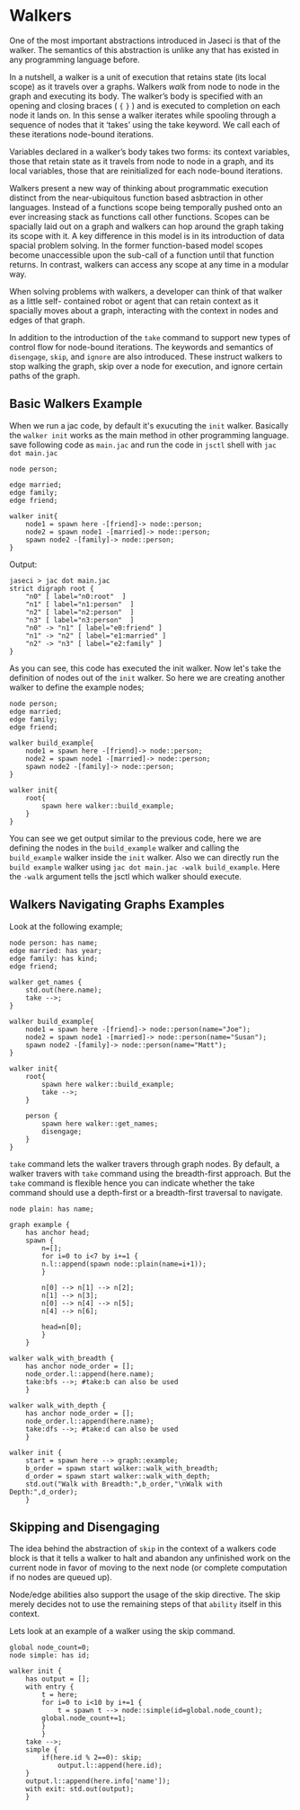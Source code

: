 # Walkers

One of the most important abstractions introduced in Jaseci is that of the walker. The
semantics of this abstraction is unlike any that has existed in any programming language
before.

In a nutshell, a walker is a unit of execution that retains state (its local scope) as it travels
over a graphs. Walkers *walk* from node to node in the graph and executing its body.
The walker’s body is specified with an opening and closing braces ( `{` `}` ) and is executed to
completion on each node it lands on. In this sense a walker iterates while spooling through a
sequence of nodes that it ‘takes’ using the take keyword. We call each of these iterations
node-bound iterations.

Variables declared in a walker’s body takes two forms: its context variables, those that
retain state as it travels from node to node in a graph, and its local variables, those that are
reinitialized for each node-bound iterations.

Walkers present a new way of thinking about programmatic execution distinct from the
near-ubiquitous function based asbtraction in other languages. Instead of a functions scope
being temporally pushed onto an ever increasing stack as functions call other functions.
Scopes can be spacially laid out on a graph and walkers can hop around the graph taking its
scope with it. A key difference in this model is in its introduction of data spacial problem
solving. In the former function-based model scopes become unaccessible upon the sub-call of
a function until that function returns. In contrast, walkers can access any scope at any time
in a modular way.

When solving problems with walkers, a developer can think of that walker as a little self-
contained robot or agent that can retain context as it spacially moves about a graph,
interacting with the context in nodes and edges of that graph.

In addition to the introduction of the `take` command to support new types of control flow for node-bound iterations. The keywords and semantics of `disengage`, `skip`, and `ignore` are also introduced. These instruct walkers to stop walking the graph, skip over a node for execution, and ignore certain paths of the graph.

## Basic Walkers Example

When we run a jac code, by default it's exucuting the `init` walker. Basically the `walker init` works as the main method in other programming language. save following code as `main.jac` and run the code in `jsctl` shell with `jac dot main.jac`

```
node person;

edge married;
edge family;
edge friend;

walker init{
    node1 = spawn here -[friend]-> node::person;
    node2 = spawn node1 -[married]-> node::person;
    spawn node2 -[family]-> node::person;
}
```

Output:

```
jaseci > jac dot main.jac
strict digraph root {
    "n0" [ label="n0:root"  ]
    "n1" [ label="n1:person"  ]        
    "n2" [ label="n2:person"  ]        
    "n3" [ label="n3:person"  ]        
    "n0" -> "n1" [ label="e0:friend" ] 
    "n1" -> "n2" [ label="e1:married" ]
    "n2" -> "n3" [ label="e2:family" ] 
}
```
As you can see, this code has executed the init walker. Now let's take the definition of nodes out of the `init` walker. So here we are creating another walker to define the example nodes; 

```
node person;
edge married;
edge family;
edge friend;

walker build_example{
    node1 = spawn here -[friend]-> node::person;
    node2 = spawn node1 -[married]-> node::person;
    spawn node2 -[family]-> node::person;
}

walker init{
    root{
        spawn here walker::build_example;
    }
}
```

You can see we get output similar to the previous code, here we are defining the nodes in the `build_example` walker and calling the `build_example` walker inside the `init` walker. Also we can directly run the `build example` walker using `jac dot main.jac -walk build_example`. Here the `-walk` argument tells the jsctl which walker should execute.

## Walkers Navigating Graphs Examples

Look at the following example;

```
node person: has name;
edge married: has year;
edge family: has kind;
edge friend;

walker get_names {
    std.out(here.name);
    take -->;
}

walker build_example{
    node1 = spawn here -[friend]-> node::person(name="Joe");
    node2 = spawn node1 -[married]-> node::person(name="Susan");
    spawn node2 -[family]-> node::person(name="Matt");
}

walker init{
    root{
        spawn here walker::build_example;
        take -->;
    }

    person {
        spawn here walker::get_names;
        disengage;
    }
}

```
`take` command lets the walker travers through graph nodes. By default, a walker travers with `take` command using the breadth-first approach. But the `take` command is flexible hence you can indicate whether the take command should use a depth-first or a breadth-first traversal to navigate.

```
node plain: has name;

graph example {
    has anchor head;
    spawn {
        n=[];
        for i=0 to i<7 by i+=1 {
        n.l::append(spawn node::plain(name=i+1));
        }

        n[0] --> n[1] --> n[2];
        n[1] --> n[3];
        n[0] --> n[4] --> n[5];
        n[4] --> n[6];

        head=n[0];
        }
    }

walker walk_with_breadth {
    has anchor node_order = [];
    node_order.l::append(here.name);
    take:bfs -->; #take:b can also be used
    }

walker walk_with_depth {
    has anchor node_order = [];
    node_order.l::append(here.name);
    take:dfs -->; #take:d can also be used
    }

walker init {
    start = spawn here --> graph::example;
    b_order = spawn start walker::walk_with_breadth;
    d_order = spawn start walker::walk_with_depth;
    std.out("Walk with Breadth:",b_order,"\nWalk with Depth:",d_order);
    }
```

## Skipping and Disengaging 

The idea behind the abstraction of `skip` in the context of a walkers code block is that it tells a walker to halt and abandon any unfinished work on the current node in favor of moving to the next node (or complete computation if no nodes are queued up).

Node/edge abilities also support the usage of the skip directive. The skip merely decides not to use the remaining steps of that `ability` itself in this context.

Lets look at an example of a walker using the skip command.

```
global node_count=0;
node simple: has id;

walker init {
    has output = [];
    with entry {
        t = here;
        for i=0 to i<10 by i+=1 {
            t = spawn t --> node::simple(id=global.node_count);
        global.node_count+=1;
        }
        }
    take -->;
    simple {
        if(here.id % 2==0): skip;
            output.l::append(here.id);
    }
    output.l::append(here.info['name']);
    with exit: std.out(output);
    }
```





